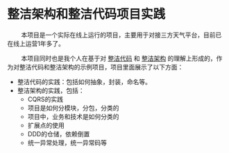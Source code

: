 # 整洁架构和整洁代码项目实践
&emsp;&emsp;
本项目是一个实际在线上运行的项目，主要用于对接三方天气平台，目前已在线上运营1年多了。

&emsp;&emsp;
本项目同时也是我个人在基于对 
[整洁代码](https://github.com/javaboy863/ark-arch/tree/main/arch-clean-code) 和 [整洁架构](https://github.com/javaboy863/ark-arch/tree/main/arch-clean-architecture) 
的理解上形成的，作为对整洁代码和整洁架构的示例项目，项目里面展示了以下方面：
- 整洁代码的实践：包括如何抽象，封装，命名等。
- 整洁架构的实践，包括：
  - CQRS的实践
  - 项目是如何分模块，分包，分类的
  - 项目中，业务和技术是如何分类的
  - 扩展点的使用
  - DDD的仓储，依赖倒置
  - 统一异常处理，统一异常码等